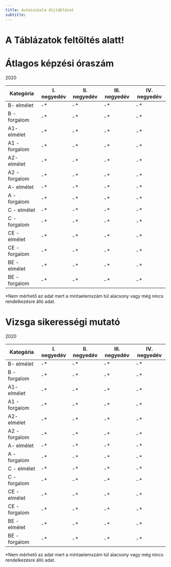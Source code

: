 ```yaml
---
title: Autóssikola díjtáblázat
subtitle: 
---
```


# A Táblázatok feltöltés alatt!

# Átlagos képzési óraszám

2020

| Kategória |I. negyedév | II. negyedév | III. negyedév | IV. negyedév |
| ----------|------------|--------------|---------------|--------------|
| B- elmélet | -*        | -*           |-*             |-*            |
| B - forgalom | -*     | -*           |-*             |-*            |
| A1- elmélet | -*        | -*           |-*             |-*            |
| A1 - forgalom | -*     | -*           |-*             |-*            |
| A2- elmélet | -*        | -*           |-*             |-*            |
| A2 - forgalom | -*     | -*           |-*             |-*            |
| A- elmélet | -*        | -*           |-*             |-*            |
| A - forgalom | -*     | -*           |-*             |-*            |
| C - elmélet | -*        | -*           |-*             |-*            |
| C - forgalom | -*     | -*           |-*             |-*            |
| CE - elmélet | -*        | -*           |-*             |-*            |
| CE - forgalom | -*     | -*           |-*             |-*            |
| BE - elmélet | -*        | -*           |-*             |-*            |
| BE - forgalom | -*     | -*           |-*             |-*            |

 *Nem mérhető az adat mert a mintaelemszám túl alacsony vagy még nincs rendelkezésre álló adat.

# Vizsga sikerességi mutató

2020

| Kategória |I. negyedév | II. negyedév | III. negyedév | IV. negyedév |
| ----------|------------|--------------|---------------|--------------|
| B- elmélet | -*        | -*           |-*             |-*            |
| B - forgalom | -*     | -*           |-*             |-*            |
| A1- elmélet | -*        | -*           |-*             |-*            |
| A1 - forgalom | -*     | -*           |-*             |-*            |
| A2- elmélet | -*        | -*           |-*             |-*            |
| A2 - forgalom | -*     | -*           |-*             |-*            |
| A- elmélet | -*        | -*           |-*             |-*            |
| A - forgalom | -*     | -*           |-*             |-*            |
| C - elmélet | -*        | -*           |-*             |-*            |
| C - forgalom | -*     | -*           |-*             |-*            |
| CE - elmélet | -*        | -*           |-*             |-*            |
| CE - forgalom | -*     | -*           |-*             |-*            |
| BE - elmélet | -*        | -*           |-*             |-*            |
| BE - forgalom | -*     | -*           |-*             |-*            |

*Nem mérhető az adat mert a mintaelemszám túl alacsony vagy még nincs rendelkezésre álló adat.
